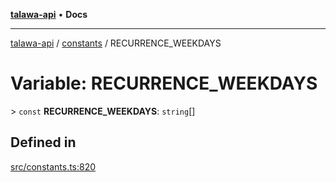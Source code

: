 [**talawa-api**](../../README.md) • **Docs**

***

[talawa-api](../../modules.md) / [constants](../README.md) / RECURRENCE\_WEEKDAYS

# Variable: RECURRENCE\_WEEKDAYS

\> `const` **RECURRENCE\_WEEKDAYS**: `string`[]

## Defined in

[src/constants.ts:820](https://github.com/PalisadoesFoundation/talawa-api/blob/bba5d82264abb62b9e358a3d3fe1af18a8a8f6e4/src/constants.ts#L820)
